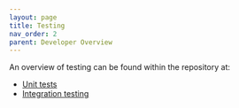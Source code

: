 ```yaml
---
layout: page
title: Testing
nav_order: 2
parent: Developer Overview
---
```

An overview of testing can be found within the repository at:
* [Unit tests](https://github.com/NVIDIA/spark-rapids/tree/branch-23.10/tests#readme)
* [Integration testing](https://github.com/NVIDIA/spark-rapids/tree/branch-23.10/integration_tests#readme)

